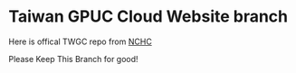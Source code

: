 # Taiwan GPUC Cloud Website branch
Here is offical TWGC repo from [NCHC](http://www.nchc.org.tw)

Please Keep This Branch for good! 
